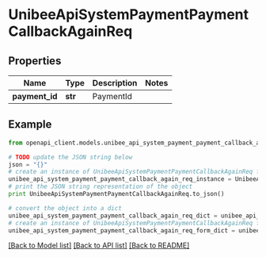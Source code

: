 # UnibeeApiSystemPaymentPaymentCallbackAgainReq


## Properties

Name | Type | Description | Notes
------------ | ------------- | ------------- | -------------
**payment_id** | **str** | PaymentId | 

## Example

```python
from openapi_client.models.unibee_api_system_payment_payment_callback_again_req import UnibeeApiSystemPaymentPaymentCallbackAgainReq

# TODO update the JSON string below
json = "{}"
# create an instance of UnibeeApiSystemPaymentPaymentCallbackAgainReq from a JSON string
unibee_api_system_payment_payment_callback_again_req_instance = UnibeeApiSystemPaymentPaymentCallbackAgainReq.from_json(json)
# print the JSON string representation of the object
print UnibeeApiSystemPaymentPaymentCallbackAgainReq.to_json()

# convert the object into a dict
unibee_api_system_payment_payment_callback_again_req_dict = unibee_api_system_payment_payment_callback_again_req_instance.to_dict()
# create an instance of UnibeeApiSystemPaymentPaymentCallbackAgainReq from a dict
unibee_api_system_payment_payment_callback_again_req_form_dict = unibee_api_system_payment_payment_callback_again_req.from_dict(unibee_api_system_payment_payment_callback_again_req_dict)
```
[[Back to Model list]](../README.md#documentation-for-models) [[Back to API list]](../README.md#documentation-for-api-endpoints) [[Back to README]](../README.md)


